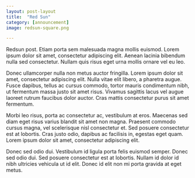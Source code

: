 ```yaml
---
layout: post-layout
title:  "Red Sun"
category: [announcement]
image: redsun-square.png

---
```


Redsun post. Etiam porta sem malesuada magna mollis euismod. Lorem ipsum dolor sit amet, consectetur adipiscing elit. Aenean lacinia bibendum nulla sed consectetur. Nullam quis risus eget urna mollis ornare vel eu leo.

Donec ullamcorper nulla non metus auctor fringilla. Lorem ipsum dolor sit amet, consectetur adipiscing elit. Nulla vitae elit libero, a pharetra augue. Fusce dapibus, tellus ac cursus commodo, tortor mauris condimentum nibh, ut fermentum massa justo sit amet risus. Vivamus sagittis lacus vel augue laoreet rutrum faucibus dolor auctor. Cras mattis consectetur purus sit amet fermentum.
 
 
Morbi leo risus, porta ac consectetur ac, vestibulum at eros. Maecenas sed diam eget risus varius blandit sit amet non magna. Praesent commodo cursus magna, vel scelerisque nisl consectetur et. Sed posuere consectetur est at lobortis. Cras justo odio, dapibus ac facilisis in, egestas eget quam. Lorem ipsum dolor sit amet, consectetur adipiscing elit.

Donec sed odio dui. Vestibulum id ligula porta felis euismod semper. Donec sed odio dui. Sed posuere consectetur est at lobortis. Nullam id dolor id nibh ultricies vehicula ut id elit. Donec id elit non mi porta gravida at eget metus.
